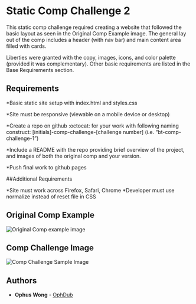 # Static Comp Challenge 2

This static comp challenge required creating a website that followed the basic layout as seen in the Original Comp Example image. The general lay out of the comp includes a header (with nav bar) and main content area filled with cards.

Liberties were granted with the copy, images, icons, and color palette (provided it was complementary). Other basic requirements are listed in the Base Requirements section. 

## Requirements

*Basic static site setup with index.html and styles.css

*Site must be responsive (viewable on a mobile device or desktop)

*Create a repo on github :octocat: for your work with following naming construct: [initials]-comp-challenge-[challenge number] (i.e. “bt-comp-challenge-1”)

*Include a README with the repo providing brief overview of the project, and images of both the original comp and your version.

*Push final work to github pages


##Additional Requirements

*Site must work across Firefox, Safari, Chrome
*Developer must use normalize instead of reset file in CSS

## Original Comp Example

![Original Comp example image](http://frontend.turing.io/assets/images/static-comp-challenge-2.jpg)

## Comp Challenge Image

![Comp Challenge Sample Image]()

## Authors

* **Ophus Wong**  - [OphDub](https://github.com/OphDub)
